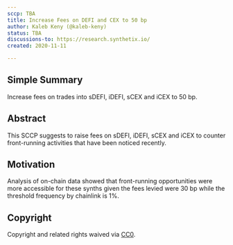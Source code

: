 ```yaml
---
sccp: TBA
title: Increase Fees on DEFI and CEX to 50 bp
author: Kaleb Keny (@kaleb-keny)
status: TBA
discussions-to: https://research.synthetix.io/
created: 2020-11-11

---
```


## Simple Summary

Increase fees on trades into sDEFI, iDEFI, sCEX and iCEX to 50 bp.

## Abstract

<!--A short (~200 word) description of the variable change proposed.-->

This SCCP suggests to raise fees on sDEFI, iDEFI, sCEX and iCEX to counter front-running activities that have been noticed recently.

## Motivation

Analysis of on-chain data showed that front-running opportunities were more accessible for these synths given the fees levied were 30 bp while the threshold frequency by chainlink is 1%.

## Copyright

Copyright and related rights waived via [CC0](https://creativecommons.org/publicdomain/zero/1.0/).
